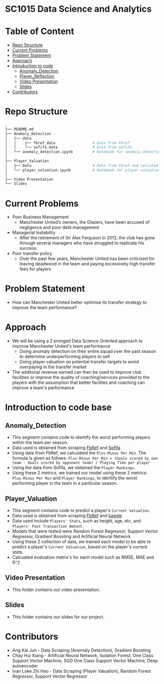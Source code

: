 # SC1015 Data Science and Analytics

# Table of Content
- [Repo Structure](#Repo-Structure)
- [Current Problems](#Current-Problems)
- [Problem Statement](#Problem-Statement)
- [Approach](#Approach)
- [Introduction to code](#Introduction-to-code)
  * [Anomaly_Detection](#Anomaly_Detection)
  * [Player_Reflection](#Player_Valuation)
  * [Video Presentation](#Video-Presentation)
  * [Slides](#Slides)
- [Contributors](#Contributors)

# Repo Structure
```bash
.
├── README.md
├── Anomaly_Detection
│   ├── data
│   │    ├── fbref_data                 # Data from Fbref
│   │    └── sofifa_data                # Data from Sofifa
│   └── anomaly_detection.ipynb         # Notebook for anomaly detection
│
├── Player_Valuation
│   ├── Data                            # Data from Fbref and collated data from kaggle
│   └── player_valuation.ipynb          # Notebook for player valuation
│
├── Video Presentation
└── Slides
```

# Current Problems
- Poor Business Management
  - Manchester United’s owners, the Glazers, have been accused of negligence and poor debt management
- Managerial Instability
  - After the retirement of Sir Alex Ferguson in 2013, the club has gone through several managers who have struggled to replicate his success.
- Poor transfer policy
  - Over the past few years, Manchester United has been criticised for leaving deadwood in the team and paying excessively high transfer fees for players


# Problem Statement
- How can Manchester United better optimise its transfer strategy to improve the team performance?


# Approach
- We will be using a 2 pronged Data Science Oriented approach to improve Manchester United's team performance
   - Doing anomaly detection on their entire squad over the past season to determine underperforming players to sell
   - Doing player valuation on potential transfer targets to avoid overpaying in the transfer market
- The additonal revenue earned can then be used to improve club facilities or improve the quality of coaching/services provided to the players with the assumption that better facilites and coaching can improve a team's performance

# Introduction to code base

## Anomaly_Detection
- This segment contains code to identify the worst performing players within the team per season.
- Data used is obtained from scraping [FbRef]('https://fbref.com/en/') and [Sofifa](https://sofifa.com/)
- Using data from FbRef, we calculated the `Plus-Minus Per Min`. The formula is given as follows: 
`Plus-Minus Per Min = (Goals scored by own team - Goals scored by opponent team) / Playing Time per player`
- Using the data from Sofifa, we obtained the `Player Rankings`.
- Using these 2 metrics, we trained our model using these 2 metrics: `Plus-Minus Per Min` and `Player Rankings`, to identify the worst performing player in the team in a particular season.

## Player_Valuation
- This segment contains code to predict a player's `Current Valuation`.
- Data used is obtained from scraping [FbRef]('https://fbref.com/en/') and [kaggle](https://www.kaggle.com/datasets/davidcariboo/player-scores?select=player_valuations.csv)
- Data used include `Players' Stats`, such as height, age, etc, and `Players' Past Transaction Amount`.
- Models that were tested were Random Forest Regressor, Support Vector Regressor, Gradient Boosting and Artificial Neural Network
- Using these 2 collection of data, we trained each model to be able to predict a player's `Current Valuation`, based on the player's current stats.
- Calcuated evaluation matrix's for each model such as RMSE, MAE and R^2

## Video Presentation
- This folder contains our video presentation.

## Slides
- This folder contains our slides for our project.

# Contributors
- Ang Kai Jun - Data Scraping (Anomaly Detection), Gradient Boosting
- Chay Hui Xiang - Artificial Neural Network, Isolation Forest, One Class Support Vector Machine,  SGD One Class Support Vector Machine, Deep autoencoder
- Ivan Loke Zhi Hao - Data Scraping (Player Valuation), Random Forest Regressor, Support Vector Regressor
